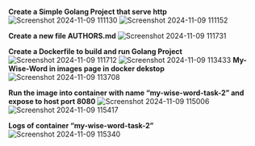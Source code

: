 **Create a Simple Golang Project that serve http**
![Screenshot 2024-11-09 111130](https://github.com/user-attachments/assets/7c0b2ff6-0f30-401e-8276-250f5a6939d1)
![Screenshot 2024-11-09 111152](https://github.com/user-attachments/assets/3bbf38c0-8ff7-4533-8f1f-a6b5b85fbafa)

**Create a new file AUTHORS.md**
![Screenshot 2024-11-09 111731](https://github.com/user-attachments/assets/2e54a838-f07f-4b1e-90d9-26aaf552d1d3)

**Create a Dockerfile to build and run Golang Project**
![Screenshot 2024-11-09 111712](https://github.com/user-attachments/assets/d555e784-e002-42d8-8a9d-7bf26346f53e)
![Screenshot 2024-11-09 113433](https://github.com/user-attachments/assets/600e3649-18dd-48d2-b46e-8de125d0dd5c)
**My-Wise-Word in images page in docker dekstop**
![Screenshot 2024-11-09 113708](https://github.com/user-attachments/assets/2eb18a98-827b-4e55-aab1-77e0efcc166f)

**Run the image into container with name “my-wise-word-task-2” and expose to host port 8080**
![Screenshot 2024-11-09 115006](https://github.com/user-attachments/assets/f194b3e7-c15b-4461-9b62-d951da64b893)
![Screenshot 2024-11-09 115417](https://github.com/user-attachments/assets/1b2683d3-4e06-43c5-bca3-cf17901b6f94)

**Logs of container “my-wise-word-task-2”**
![Screenshot 2024-11-09 115340](https://github.com/user-attachments/assets/cfe37d22-f192-4b3e-a124-f8a037ac30f8)

